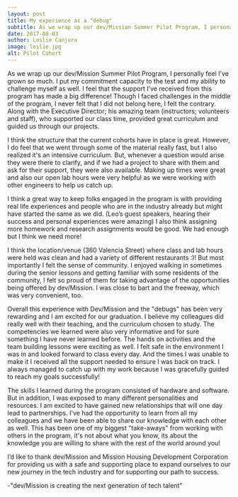 ```yaml
---
layout: post
title: My experience as a "debug"
subtitle: As we wrap up our dev/Mission Summer Pilot Program, I personally feel I’ve grown so much.
date: 2017-08-03
author: Leslie Canjura
image: leslie.jpg
alt: Pilot Cohort
---
```

As we wrap up our dev/Mission Summer Pilot Program, I personally feel I’ve grown so much. I put my commitment capacity to the test and my ability to challenge myself as well. I feel that the support I’ve received from this program has made a big difference! Though I faced challenges in the middle of the program, I never felt that I did not belong here, I felt the contrary. Along with the Executive Director; his amazing team (instructors; volunteers and staff), who supported our class time, provided great curriculum and guided us through our projects.

I think the structure that the current cohorts have in place is great. However, I do feel that we went through some of the material really fast, but I also realized it's an intensive curriculum. But, whenever a question would arise they were there to clarify, and if we had a project to share with them and ask for their support, they were also available. Making up times were great and also our open lab hours were very helpful as we were working with other engineers to help us catch up.

I think a great way to keep folks engaged in the program is with providing real life experiences and people who are in the industry already but might have started the same as we did. (Leo’s guest speakers, hearing their success and personal experiences were amazing) I also think assigning more homework and research assignments would be good. We had enough but I think we need more!

I think the location/venue (360 Valencia Street) where class and lab hours were held was clean and had a variety of different restaurants :)! But most importantly I felt the sense of community. I enjoyed walking in sometimes during the senior lessons and getting familiar with some residents of the community, I felt so proud of them for taking advantage of the opportunities being offered by dev/Mission. I was close to bart and the freeway, which was very convenient, too.

Overall this experience with Dev/Mission and the "debugs" has been very rewarding and I am excited for our graduation. I believe my colleagues did really well with their teaching, and the curriculum chosen to study. The competencies we learned were also very informative and for sure something I have never learned before. The hands on activities and the team building lessons were exciting as well. I felt safe in the environment I was in and looked forward to class every day. And the times I was unable to make it I received all the support needed to ensure I was back on track. I always managed to catch up with my work because I was gracefully guided to reach my goals successfully!

The skills I learned during the program consisted of hardware and software. But in addition, I was exposed to many different personalities and resources. I am excited to have gained new relationships that will one day lead to partnerships. I've had the opportunity to learn from all my colleagues and we have been able to share our knowledge with each other as well. This has been one of my biggest "take-aways" from working with others in the program, it's not about what you know, its about the knowledge you are willing to share with the rest of the world around you!

I’d like to thank dev/Mission and Mission Housing Development Corporation for providing us with a safe and supporting place to expand ourselves to our new journey in the tech industry and for supporting our path to success.

-"dev/Mission is creating the next generation of tech talent"
